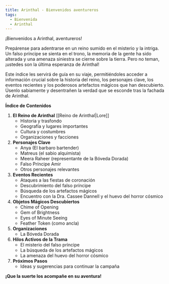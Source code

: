 ```yaml
---
title: Arinthal - Bienvenidos aventureros
tags:
  - Bienvenida
  - Arinthal
---
```


¡Bienvenidos a Arinthal, aventureros!

Prepárense para adentrarse en un reino sumido en el misterio y la intriga. Un falso príncipe se sienta en el trono, la memoria de la gente ha sido alterada y una amenaza siniestra se cierne sobre la tierra. Pero no teman, ¡ustedes son la última esperanza de Arinthal!

Este índice les servirá de guía en su viaje, permitiéndoles acceder a información crucial sobre la historia del reino, los personajes clave, los eventos recientes y los poderosos artefactos mágicos que han descubierto. Úsenlo sabiamente y desentrañen la verdad que se esconde tras la fachada de Arinthal.

**Índice de Contenidos**

1. **El Reino de Arinthal** [[Reino de Arinthal|Lore]]
    - Historia y trasfondo
    - Geografía y lugares importantes
    - Cultura y costumbres
    - Organizaciones y facciones
2. **Personajes Clave**
    - Anya (El barbaro bartender)
    - Matreus (el sabio alquimista)
    - Meera Raheer (representante de la Bóveda Dorada)
    - Falso Príncipe Amir
    - Otros personajes relevantes
3. **Eventos Recientes**
    - Ataques a las fiestas de coronación
    - Descubrimiento del falso príncipe
    - Búsqueda de los artefactos mágicos
    - Encuentro con la Dra. Cassee Dannell y el huevo del horror cósmico
4. **Objetos Mágicos Descubiertos**
    - Chime of Opening
    - Gem of Brightness
    - Eyes of Minute Seeing
    - Feather Token (como ancla)
5. **Organizaciones**
    - La Bóveda Dorada
6. **Hilos Activos de la Trama**
    - El misterio del falso príncipe
    - La búsqueda de los artefactos mágicos
    - La amenaza del huevo del horror cósmico
7. **Próximos Pasos**
    - Ideas y sugerencias para continuar la campaña

**¡Que la suerte los acompañe en su aventura!**